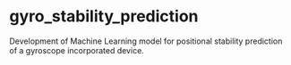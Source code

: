 # gyro_stability_prediction
Development of Machine Learning model for positional stability prediction of a gyroscope incorporated device.
